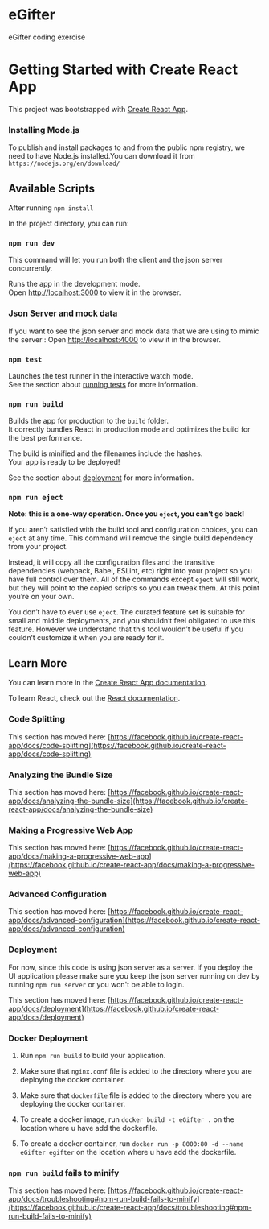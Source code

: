 # eGifter
eGifter coding exercise
# Getting Started with Create React App

This project was bootstrapped with [Create React App](https://github.com/facebook/create-react-app).

### Installing Mode.js

To publish and install packages to and from the public npm registry, we need to have Node.js installed.You can download it from `https://nodejs.org/en/download/`

## Available Scripts

After running `npm install`

In the project directory, you can run:

### `npm run dev`

This command will let you run both the client and the json server concurrently.

Runs the app in the development mode.\
Open [http://localhost:3000](http://localhost:3000) to view it in the browser.




### Json Server and mock data

If you want to see the json server and mock data that we are using to mimic the server :
Open [http://localhost:4000](http://localhost:4000) to view it in the browser.

### `npm test`

Launches the test runner in the interactive watch mode.\
See the section about [running tests](https://facebook.github.io/create-react-app/docs/running-tests) for more information.

### `npm run build`

Builds the app for production to the `build` folder.\
It correctly bundles React in production mode and optimizes the build for the best performance.

The build is minified and the filenames include the hashes.\
Your app is ready to be deployed!

See the section about [deployment](https://facebook.github.io/create-react-app/docs/deployment) for more information.

### `npm run eject`

**Note: this is a one-way operation. Once you `eject`, you can’t go back!**

If you aren’t satisfied with the build tool and configuration choices, you can `eject` at any time. This command will remove the single build dependency from your project.

Instead, it will copy all the configuration files and the transitive dependencies (webpack, Babel, ESLint, etc) right into your project so you have full control over them. All of the commands except `eject` will still work, but they will point to the copied scripts so you can tweak them. At this point you’re on your own.

You don’t have to ever use `eject`. The curated feature set is suitable for small and middle deployments, and you shouldn’t feel obligated to use this feature. However we understand that this tool wouldn’t be useful if you couldn’t customize it when you are ready for it.

## Learn More

You can learn more in the [Create React App documentation](https://facebook.github.io/create-react-app/docs/getting-started).

To learn React, check out the [React documentation](https://reactjs.org/).

### Code Splitting

This section has moved here: [https://facebook.github.io/create-react-app/docs/code-splitting](https://facebook.github.io/create-react-app/docs/code-splitting)

### Analyzing the Bundle Size

This section has moved here: [https://facebook.github.io/create-react-app/docs/analyzing-the-bundle-size](https://facebook.github.io/create-react-app/docs/analyzing-the-bundle-size)

### Making a Progressive Web App

This section has moved here: [https://facebook.github.io/create-react-app/docs/making-a-progressive-web-app](https://facebook.github.io/create-react-app/docs/making-a-progressive-web-app)

### Advanced Configuration

This section has moved here: [https://facebook.github.io/create-react-app/docs/advanced-configuration](https://facebook.github.io/create-react-app/docs/advanced-configuration)

### Deployment

For now, since this code is using json server as a server. If you deploy the UI application please make sure you keep the json server running on dev by running `npm run server` or you won't be able to login.

This section has moved here: [https://facebook.github.io/create-react-app/docs/deployment](https://facebook.github.io/create-react-app/docs/deployment)

### Docker Deployment

1. Run `npm run build` to build your application.

2. Make sure that `nginx.conf` file is added to the directory where you are deploying the docker container.

3. Make sure that `dockerfile` file is added to the directory where you are deploying the docker container.

4. To create a docker image, run `docker build -t eGifter .` on the location where u have add the dockerfile.

5. To create a docker container, run `docker run -p 8000:80 -d --name eGifter egifter` on the location where u have add the dockerfile.

### `npm run build` fails to minify

This section has moved here: [https://facebook.github.io/create-react-app/docs/troubleshooting#npm-run-build-fails-to-minify](https://facebook.github.io/create-react-app/docs/troubleshooting#npm-run-build-fails-to-minify)

